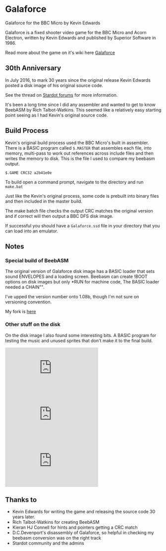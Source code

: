 # Galaforce
Galaforce for the BBC Micro by Kevin Edwards

Galaforce is a fixed shooter video game for the BBC Micro and Acorn Electron, written by Kevin Edwards and published by Superior Software in 1986.

Read more about the game on it's wiki here [Galaforce](https://en.wikipedia.org/wiki/Galaforce)

## 30th Anniversary

In July 2016, to mark 30 years since the original release Kevin Edwards posted a disk image of his original source code.

See the thread on [Stardot forums](http://stardot.org.uk/forums/viewtopic.php?f=1&t=11368) for more information.

It's been a long time since I did any assembler and wanted to get to know BeebASM by Rich Talbot-Watkins. This seemed like a relatively easy starting point seeing as I had Kevin's original source code. 

## Build Process

Kevin's original build process used the BBC Micro's built in assembler. There is a BASIC program called `$.MASTER` that assembles each file, into memory, multi-pass to work out references across include files and then writes the memory to disk. This is the file I used to compare my beebasm output. 

`$.GAME CRC32 a2b41e0e`

To build open a command prompt, navigate to the directory and run `make.bat`

Just like the Kevin's original process, some code is prebuilt into binary files and then included in the master build.

The make batch file checks the output CRC matches the original version and if correct will then output a BBC DFS disk image.

If successful you should have a `Galaforce.ssd` file in your directory that you can load into an emulator.

## Notes

### Special build of BeebASM
The original version of Galaforce disk image has a BASIC loader that sets sound ENVELOPES and a loading screen. Beebasm can create !BOOT options on disk images but only \*RUN for machine code, The BASIC loader needed a CHAIN"".

I've upped the version number onto 1.08b, though I'm not sure on versioning convention.

My fork is [here](https://github.com/crumbgit/beebasm)

### Other stuff on the disk
On the disk image I also found some interesting bits.
A BASIC program for testing the music and unused sprites that don't make it to the final build.

![unused sprite1](http://stardot.org.uk/forums/download/file.php?id=31543)
![unused sprite2](http://stardot.org.uk/forums/download/file.php?id=31544)
![unused sprite3](http://stardot.org.uk/forums/download/file.php?id=31545)


## Thanks to

* Kevin Edwards for writing the game and releasing the source code 30 years later.
* Rich Talbot-Watkins for creating BeebASM
* Kieran HJ Connell for hints and pointers getting a CRC match
* D.C.Devenport's disassembly of Galaforce, so helpful in checking my beebasm conversion was on the right track
* Stardot community and the admins
